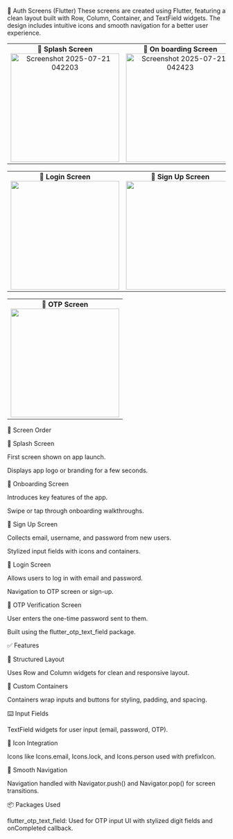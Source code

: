 📱 Auth Screens (Flutter)
These screens are created using Flutter, featuring a clean layout built with Row, Column, Container, and TextField widgets. The design includes intuitive icons and smooth navigation for a better user experience.

<table> <tr> <td align="center"><strong>🧭 Splash Screen</strong><br>
<img width="250" alt="Screenshot 2025-07-21 042203" src="https://github.com/user-attachments/assets/3d4d3fa8-5d31-4ccc-8dd3-9813cf2c3c90" /> </td> <td align="center"><strong>🚀 On boarding Screen</strong><br> <img width="250" alt="Screenshot 2025-07-21 042423" src="https://github.com/user-attachments/assets/b1946ac0-98aa-482e-9bba-d8fd112f480b" />
 </td> </tr> </table>

<table> <tr> <td align="center"><strong>🔐 Login Screen</strong><br> <img src="https://github.com/user-attachments/assets/faaf7a09-3bf8-45f4-8e4b-106209b423c1" width="250"/> </td> <td align="center"><strong>📝 Sign Up Screen</strong><br> <img src="https://github.com/user-attachments/assets/34f76d28-da3b-4600-bae5-1656acb70766" width="250"/> </td> </tr> </table>

<table> 
  <tr> 
    <td align="center">
      <strong>🔢 OTP Screen</strong><br> 
      <img src="https://github.com/user-attachments/assets/17fd9084-2e42-4107-9557-2ed1ce54b909" width="250"/> 
    </td> 
  </tr> 
</table>

🧭 Screen Order

🔆 Splash Screen

First screen shown on app launch.

Displays app logo or branding for a few seconds.



🚀 Onboarding Screen

Introduces key features of the app.

Swipe or tap through onboarding walkthroughs.



📝 Sign Up Screen

Collects email, username, and password from new users.

Stylized input fields with icons and containers.

🔐 Login Screen

Allows users to log in with email and password.

Navigation to OTP screen or sign-up.

🔢 OTP Verification Screen

User enters the one-time password sent to them.

Built using the flutter_otp_text_field package.



✅ Features

📐 Structured Layout

Uses Row and Column widgets for clean and responsive layout.

🔲 Custom Containers

Containers wrap inputs and buttons for styling, padding, and spacing.

⌨️ Input Fields

TextField widgets for user input (email, password, OTP).

🎨 Icon Integration

Icons like Icons.email, Icons.lock, and Icons.person used with prefixIcon.

🔁 Smooth Navigation

Navigation handled with Navigator.push() and Navigator.pop() for screen transitions.

📦 Packages Used

flutter_otp_text_field:
Used for OTP input UI with stylized digit fields and onCompleted callback.



